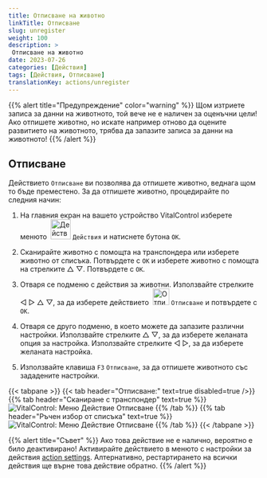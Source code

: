 ```yaml
---
title: Отписване на животно
linkTitle: Отписване
slug: unregister
weight: 100
description: >
 Отписване на животно
date: 2023-07-26
categories: [Действия]
tags: [Действия, Отписване]
translationKey: actions/unregister
---
```

{{% alert title="Предупреждение" color="warning" %}}
Щом изтриете записа за данни на животното, той вече не е наличен за оценъчни цели! Ако отпишете животно, но искате например отново да оцените развитието на животното, трябва да запазите записа за данни на животното!
{{% /alert %}}

## Отписване

Действието `Отписване` ви позволява да отпишете животно, веднага щом то бъде преместено. За да отпишете животно, процедирайте по следния начин:

1. На главния екран на вашето устройство VitalControl изберете менюто &nbsp;<img src="/icons/actions.svg" width="40" align="bottom" alt="Действия" /> `Действия` и натиснете бутона `OK`.

2. Сканирайте животно с помощта на транспондера или изберете животно от списъка. Потвърдете с `OK` и изберете животно с помощта на стрелките △ ▽. Потвърдете с `OK`.

3. Отваря се подменю с действия за животни. Използвайте стрелките ◁ ▷ △ ▽, за да изберете действието &nbsp;<img src="/icons/actions/unregister.svg" width="33" align="bottom" alt="Отписване" /> `Отписване` и потвърдете с `OK`.

4. Отваря се друго подменю, в което можете да запазите различни настройки. Използвайте стрелките △ ▽, за да изберете желаната опция за настройка. Използвайте стрелките ◁ ▷, за да изберете желаната настройка.

5. Използвайте клавиша `F3` `Отписване`, за да отпишете животното със зададените настройки.

{{< tabpane >}}
{{< tab header="Отписване:" text=true disabled=true />}}
{{% tab header="Сканиране с транспондер" text=true %}}
![VitalControl: Меню Действие Отписване](../images/unregister-scan.png "Отписване на животно")
{{% /tab %}}
{{% tab header="Ръчен избор от списъка" text=true %}}
![VitalControl: Меню Действие Отписване](../images/unregister.png "Отписване на животно")
{{% /tab %}}
{{< /tabpane >}}


{{% alert title="Съвет" %}}
Ако това действие не е налично, вероятно е било деактивирано! Активирайте действието в менюто с настройки за действия [action settings](../settings/). Алтернативно, рестартирането на всички действия ще върне това действие обратно.
{{% /alert %}}
